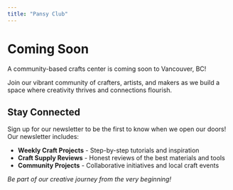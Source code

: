 ```yaml
---
title: "Pansy Club"
---
```


# Coming Soon

A community-based crafts center is coming soon to Vancouver, BC! 

Join our vibrant community of crafters, artists, and makers as we build a space where creativity thrives and connections flourish.

## Stay Connected

Sign up for our newsletter to be the first to know when we open our doors! Our newsletter includes:

- **Weekly Craft Projects** - Step-by-step tutorials and inspiration
- **Craft Supply Reviews** - Honest reviews of the best materials and tools
- **Community Projects** - Collaborative initiatives and local craft events

*Be part of our creative journey from the very beginning!* 